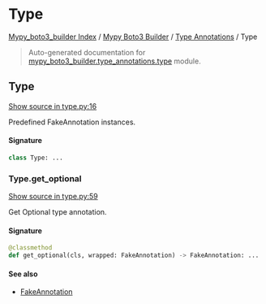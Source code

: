 # Type

[Mypy_boto3_builder Index](../../README.md#mypy_boto3_builder-index) / [Mypy Boto3 Builder](../index.md#mypy-boto3-builder) / [Type Annotations](./index.md#type-annotations) / Type

> Auto-generated documentation for [mypy_boto3_builder.type_annotations.type](https://github.com/youtype/mypy_boto3_builder/blob/main/mypy_boto3_builder/type_annotations/type.py) module.

## Type

[Show source in type.py:16](https://github.com/youtype/mypy_boto3_builder/blob/main/mypy_boto3_builder/type_annotations/type.py#L16)

Predefined FakeAnnotation instances.

#### Signature

```python
class Type: ...
```

### Type.get_optional

[Show source in type.py:59](https://github.com/youtype/mypy_boto3_builder/blob/main/mypy_boto3_builder/type_annotations/type.py#L59)

Get Optional type annotation.

#### Signature

```python
@classmethod
def get_optional(cls, wrapped: FakeAnnotation) -> FakeAnnotation: ...
```

#### See also

- [FakeAnnotation](./fake_annotation.md#fakeannotation)
